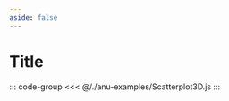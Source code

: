 ```yaml
---
aside: false
---
```

<script setup>
import { scatterplot3D } from '../anu-examples/Scatterplot3D.js'
//import singleView  from '../vue_components/singleView.vue'
</script>

# Title

<singleView :scene="scatterplot3D" />

::: code-group
<<< @/./anu-examples/Scatterplot3D.js 
:::